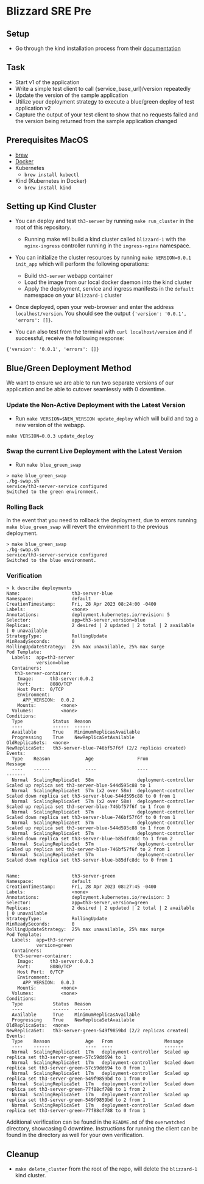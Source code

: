 # Blizzard SRE Pre

## Setup
* Go through the kind installation process from their [documentation](https://kind.sigs.k8s.io/docs/user/quick-start/#installation)

## Task

- Start v1 of the application
- Write a simple test client to call {service_base_url}/version repeatedly
- Update the version of the sample application
- Utilize your deployment strategy to execute a blue/green deploy of test application v2
- Capture the output of your test client to show that no requests failed and the version being returned from the sample application changed

## Prerequisites MacOS
- [brew](https://brew.sh/)
- [Docker](https://docs.docker.com/get-docker/)
- Kubernetes
    - `brew install kubectl`
- Kind (Kubernetes in Docker)
    - `brew install kind`

## Setting up Kind Cluster
- You can deploy and test `th3-server` by running `make run_cluster` in the root of this repository.
    - Running make will build a kind cluster called `blizzard-1` with the `nginx-ingress` controller running in the `ingress-nginx` namespace. 
- You can initialize the cluster resources by running `make VERSION=0.0.1 init_app` which will perform the following operations:
  - Build `th3-server` webapp container
  - Load the image from our local docker daemon into the kind cluster
  - Apply the deployment, service and ingress manifests in the `default` namespace on your `blizzard-1` cluster
  
- Once deployed, open your web-browser and enter the address `localhost/version`. You should see the output `{'version': '0.0.1', 'errors': []}`.

- You can also test from the terminal with `curl localhost/version` and if successful, receive the following response:

```
{'version': '0.0.1', 'errors': []}
```

## Blue/Green Deployment Method
We want to ensure we are able to run two separate versions of our application and be able to cutover seamlessly with 0 downtime.

### Update the Non-Active Deployment with the Latest Version
- Run `make VERSION=$NEW_VERSION update_deploy` which will build and tag a new version of the webapp.
```
make VERSION=0.0.3 update_deploy
```
### Swap the current Live Deployment with the Latest Version
- Run `make blue_green_swap`
```
> make blue_green_swap
./bg-swap.sh
service/th3-server-service configured
Switched to the green environment.
```

### Rolling Back
In the event that you need to rollback the deployment, due to errors running `make blue_green_swap` will revert the environment to the previous deployment.
```
> make blue_green_swap
./bg-swap.sh
service/th3-server-service configured
Switched to the blue environment.

```
### Verification
```
> k describe deployments
Name:                   th3-server-blue
Namespace:              default
CreationTimestamp:      Fri, 28 Apr 2023 08:24:00 -0400
Labels:                 <none>
Annotations:            deployment.kubernetes.io/revision: 5
Selector:               app=th3-server,version=blue
Replicas:               2 desired | 2 updated | 2 total | 2 available | 0 unavailable
StrategyType:           RollingUpdate
MinReadySeconds:        0
RollingUpdateStrategy:  25% max unavailable, 25% max surge
Pod Template:
  Labels:  app=th3-server
           version=blue
  Containers:
   th3-server-container:
    Image:      th3-server:0.0.2
    Port:       8080/TCP
    Host Port:  0/TCP
    Environment:
      APP_VERSION:  0.0.2
    Mounts:         <none>
  Volumes:          <none>
Conditions:
  Type           Status  Reason
  ----           ------  ------
  Available      True    MinimumReplicasAvailable
  Progressing    True    NewReplicaSetAvailable
OldReplicaSets:  <none>
NewReplicaSet:   th3-server-blue-746bf57f6f (2/2 replicas created)
Events:
  Type    Reason             Age                From                   Message
  ----    ------             ----               ----                   -------
  Normal  ScalingReplicaSet  58m                deployment-controller  Scaled up replica set th3-server-blue-544d595c88 to 1
  Normal  ScalingReplicaSet  57m (x2 over 58m)  deployment-controller  Scaled down replica set th3-server-blue-544d595c88 to 0 from 1
  Normal  ScalingReplicaSet  57m (x2 over 58m)  deployment-controller  Scaled up replica set th3-server-blue-746bf57f6f to 1 from 0
  Normal  ScalingReplicaSet  57m                deployment-controller  Scaled down replica set th3-server-blue-746bf57f6f to 0 from 1
  Normal  ScalingReplicaSet  57m                deployment-controller  Scaled up replica set th3-server-blue-544d595c88 to 1 from 0
  Normal  ScalingReplicaSet  57m                deployment-controller  Scaled down replica set th3-server-blue-b85dfc8dc to 1 from 2
  Normal  ScalingReplicaSet  57m                deployment-controller  Scaled up replica set th3-server-blue-746bf57f6f to 2 from 1
  Normal  ScalingReplicaSet  57m                deployment-controller  Scaled down replica set th3-server-blue-b85dfc8dc to 0 from 1


Name:                   th3-server-green
Namespace:              default
CreationTimestamp:      Fri, 28 Apr 2023 08:27:45 -0400
Labels:                 <none>
Annotations:            deployment.kubernetes.io/revision: 3
Selector:               app=th3-server,version=green
Replicas:               2 desired | 2 updated | 2 total | 2 available | 0 unavailable
StrategyType:           RollingUpdate
MinReadySeconds:        0
RollingUpdateStrategy:  25% max unavailable, 25% max surge
Pod Template:
  Labels:  app=th3-server
           version=green
  Containers:
   th3-server-container:
    Image:      th3-server:0.0.3
    Port:       8080/TCP
    Host Port:  0/TCP
    Environment:
      APP_VERSION:  0.0.3
    Mounts:         <none>
  Volumes:          <none>
Conditions:
  Type           Status  Reason
  ----           ------  ------
  Available      True    MinimumReplicasAvailable
  Progressing    True    NewReplicaSetAvailable
OldReplicaSets:  <none>
NewReplicaSet:   th3-server-green-549f9859bd (2/2 replicas created)
Events:
  Type    Reason             Age   From                   Message
  ----    ------             ----  ----                   -------
  Normal  ScalingReplicaSet  17m   deployment-controller  Scaled up replica set th3-server-green-57c59dd694 to 1
  Normal  ScalingReplicaSet  17m   deployment-controller  Scaled down replica set th3-server-green-57c59dd694 to 0 from 1
  Normal  ScalingReplicaSet  17m   deployment-controller  Scaled up replica set th3-server-green-549f9859bd to 1 from 0
  Normal  ScalingReplicaSet  17m   deployment-controller  Scaled down replica set th3-server-green-77f88cf788 to 1 from 2
  Normal  ScalingReplicaSet  17m   deployment-controller  Scaled up replica set th3-server-green-549f9859bd to 2 from 1
  Normal  ScalingReplicaSet  17m   deployment-controller  Scaled down replica set th3-server-green-77f88cf788 to 0 from 1
```
Additional verification can be found in the `README.md` of the `overwatched` directory, showcasing 0 downtime. Instructions for running the client can be found in the directory as well for your own verification.

## Cleanup
- `make delete_cluster` from the root of the repo, will delete the `blizzard-1` kind cluster.
